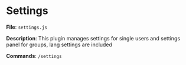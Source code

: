 # Settings

**File**: `settings.js`

**Description**: This plugin manages settings for single users and settings panel for groups, lang settings are included

**Commands**: `/settings`